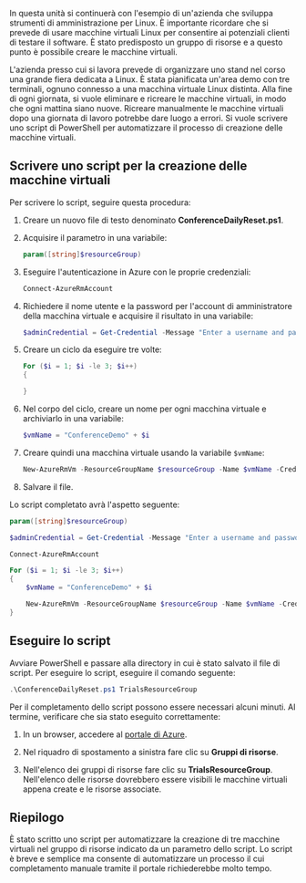 In questa unità si continuerà con l'esempio di un'azienda che sviluppa strumenti di amministrazione per Linux. È importante ricordare che si prevede di usare macchine virtuali Linux per consentire ai potenziali clienti di testare il software. È stato predisposto un gruppo di risorse e a questo punto è possibile creare le macchine virtuali.

L'azienda presso cui si lavora prevede di organizzare uno stand nel corso una grande fiera dedicata a Linux. È stata pianificata un'area demo con tre terminali, ognuno connesso a una macchina virtuale Linux distinta. Alla fine di ogni giornata, si vuole eliminare e ricreare le macchine virtuali, in modo che ogni mattina siano nuove. Ricreare manualmente le macchine virtuali dopo una giornata di lavoro potrebbe dare luogo a errori. Si vuole scrivere uno script di PowerShell per automatizzare il processo di creazione delle macchine virtuali.

## <a name="write-a-script-that-creates-virtual-machines"></a>Scrivere uno script per la creazione delle macchine virtuali

Per scrivere lo script, seguire questa procedura:

1. Creare un nuovo file di testo denominato **ConferenceDailyReset.ps1**.

1. Acquisire il parametro in una variabile:

    ```powershell
    param([string]$resourceGroup)
    ```

1. Eseguire l'autenticazione in Azure con le proprie credenziali:

    ```powershell
    Connect-AzureRmAccount
    ```

1. Richiedere il nome utente e la password per l'account di amministratore della macchina virtuale e acquisire il risultato in una variabile:

    ```powershell
    $adminCredential = Get-Credential -Message "Enter a username and password for the VM administrator."
    ```

1. Creare un ciclo da eseguire tre volte:

    ```powershell
    For ($i = 1; $i -le 3; $i++) 
    {

    }
    ```

1. Nel corpo del ciclo, creare un nome per ogni macchina virtuale e archiviarlo in una variabile:

    ```powershell
    $vmName = "ConferenceDemo" + $i
    ```

1. Creare quindi una macchina virtuale usando la variabile `$vmName`:

   ```powershell
   New-AzureRmVm -ResourceGroupName $resourceGroup -Name $vmName -Credential $adminCredential -Location "East US" -Image UbuntuLTS
   ```

1. Salvare il file.

Lo script completato avrà l'aspetto seguente:

```powershell
param([string]$resourceGroup)

$adminCredential = Get-Credential -Message "Enter a username and password for the VM administrator."

Connect-AzureRmAccount

For ($i = 1; $i -le 3; $i++)
{
    $vmName = "ConferenceDemo" + $i

    New-AzureRmVm -ResourceGroupName $resourceGroup -Name $vmName -Credential $adminCredential -Location "East US" -Image UbuntuLTS
}
```

## <a name="execute-the-script"></a>Eseguire lo script

Avviare PowerShell e passare alla directory in cui è stato salvato il file di script. Per eseguire lo script, eseguire il comando seguente:

```powershell
.\ConferenceDailyReset.ps1 TrialsResourceGroup
```

Per il completamento dello script possono essere necessari alcuni minuti. Al termine, verificare che sia stato eseguito correttamente:

<!---TODO: Update for sandbox?--->
1. In un browser, accedere al [portale di Azure](https://portal.azure.com/?azure-portal=true).

1. Nel riquadro di spostamento a sinistra fare clic su **Gruppi di risorse**.

1. Nell'elenco dei gruppi di risorse fare clic su **TrialsResourceGroup**. Nell'elenco delle risorse dovrebbero essere visibili le macchine virtuali appena create e le risorse associate.

## <a name="summary"></a>Riepilogo
È stato scritto uno script per automatizzare la creazione di tre macchine virtuali nel gruppo di risorse indicato da un parametro dello script. Lo script è breve e semplice ma consente di automatizzare un processo il cui completamento manuale tramite il portale richiederebbe molto tempo.